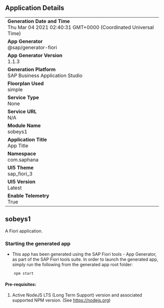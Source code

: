 ## Application Details
|               |
| ------------- |
|**Generation Date and Time**<br>Thu Mar 04 2021 02:40:31 GMT+0000 (Coordinated Universal Time)|
|**App Generator**<br>@sap/generator-fiori|
|**App Generator Version**<br>1.1.3|
|**Generation Platform**<br>SAP Business Application Studio|
|**Floorplan Used**<br>simple|
|**Service Type**<br>None|
|**Service URL**<br>N/A
|**Module Name**<br>sobeys1|
|**Application Title**<br>App Title|
|**Namespace**<br>com.saphana|
|**UI5 Theme**<br>sap_fiori_3|
|**UI5 Version**<br>Latest|
|**Enable Telemetry**<br>True|

## sobeys1

A Fiori application.

### Starting the generated app

-   This app has been generated using the SAP Fiori tools - App Generator, as part of the SAP Fiori tools suite.  In order to launch the generated app, simply run the following from the generated app root folder:

```
    npm start
```


#### Pre-requisites:

1. Active NodeJS LTS (Long Term Support) version and associated supported NPM version.  (See https://nodejs.org)


